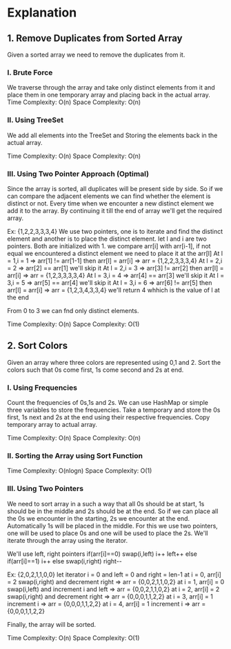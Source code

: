 # Explanation
## 1. Remove Duplicates from Sorted Array
Given a sorted array we need to remove the duplicates from it.
### I. Brute Force
We traverse through the array and take only distinct elements from it and place them in one temporary array and placing back in the actual array.
Time Complexity: O(n)
Space Complexity: O(n)

### II. Using TreeSet
We add all elements into the TreeSet and Storing the elements back in the actual array. 

Time Complexity: O(n)
Space Complexity: O(n)

### III. Using Two Pointer Approach  (Optimal)
Since the array is sorted, all duplicates will be present side by side. So if we can compare the adjacent elements we can find whether the element is distinct or not. 
Every time when we encounter a new distinct element we add it to the array. By continuing it till the end of array we'll get the required array.

Ex: {1,2,2,3,3,3,4}
We use two pointers, one is to iterate and find the distinct element and another is to place the distinct element.
let l and i are two pointers. Both are initialized with 1.
we compare arr[i] with arr[i-1], if not equal we encountered a distinct element we need to place it at the arr[l]
At l = 1,i = 1 => arr[1] != arr[1-1] then arr[l] = arr[i] =>  arr = {1,2,2,3,3,3,4}
At l = 2,i = 2 => arr[2] == arr[1] we'll skip it
At l = 2,i = 3 => arr[3] != arr[2] then arr[l] = arr[i] => arr = {1,2,3,3,3,3,4}
At l = 3,i = 4 => arr[4] == arr[3] we'll skip it
At l = 3,i = 5 => arr[5] == arr[4] we'll skip it
At l = 3,i = 6 => arr[6] != arr[5] then arr[l] = arr[i] => arr = {1,2,3,4,3,3,4}
we'll return 4 whhich is the value of l at the end

From 0 to 3 we can fnd only distinct elements.

Time Complexity: O(n)
Sapce Complexity: O(1)

## 2. Sort Colors
Given an array where three colors are represented using 0,1 and 2. 
Sort the colors such that 0s come first, 1s come second and 2s at end.

### I. Using Frequencies
Count the frequencies of 0s,1s and 2s. We can use HashMap or simple three variables to store the frequencies.
Take a temporary and store the 0s first, 1s next and 2s at the end using their respective frequencies.
Copy temporary array to actual array.

Time Complexity: O(n)
Space Complexity: O(n)

### II. Sorting the Array using Sort Function
Time Complexity: O(nlogn)
Space Complexity: O(1)

### III. Using Two Pointers
We need to sort array in a such a way that all 0s should be at start, 1s should be in the middle and 2s should be at the end. So if we can place all the 0s we encounter in the starting, 2s we encounter at the end. Automatically 1s will be placed in the middle. For this we use two pointers, one will be used to place 0s and one will be used to place the 2s. We'll iterate through the array using the iterator. 

We'll use left, right pointers
if(arr[i]==0)
    swap(i,left)
    i++
    left++
else if(arr[i]==1)
    i++
else
    swap(i,right)
    right--

Ex: {2,0,2,1,1,0,0} 
let iterator i = 0 and left = 0 and right = len-1
at i = 0, arr[i] = 2 swap(i,right) and decrement right => arr = {0,0,2,1,1,0,2}
at i = 1, arr[i] = 0 swap(i,left) and increment i and left => arr = {0,0,2,1,1,0,2}
at i = 2, arr[i] = 2 swap(i,right) and decrement right  => arr = {0,0,0,1,1,2,2}
at i = 3, arr[i] = 1 increment i  => arr = {0,0,0,1,1,2,2}
at i = 4, arr[i] = 1 increment i  => arr = {0,0,0,1,1,2,2}

Finally, the array will be sorted.

Time Complexity: O(n)
Space Complexity: O(1)